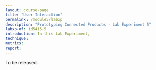 ```yaml
---
layout: course-page
title: "User Interaction"
permalink: /module5/labxp
description: "Prototyping Connected Products - Lab Experiment 5"
labxp-of: id5415-5
introduction: In this Lab Experiment,
technique:
metrics:
report:
---
```


To be released.